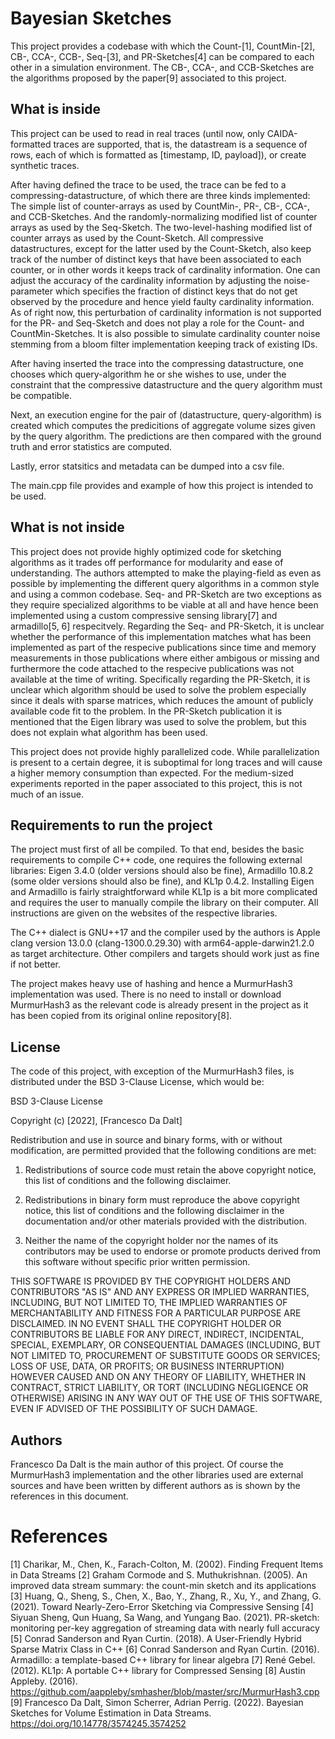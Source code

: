# Bayesian Sketches 

This project provides a codebase with which the Count-[1], CountMin-[2], CB-, CCA-, CCB-, Seq-[3], and PR-Sketches[4] can be compared to each other in a simulation environment.
The CB-, CCA-, and CCB-Sketches are the algorithms proposed by the paper[9] associated to this project.

## What is inside

This project can be used to read in real traces (until now, only CAIDA-formatted traces are supported, that is, the datastream is a sequence of rows, each of which is formatted as [timestamp, ID, payload]), or create synthetic traces. 

After having defined the trace to be used, the trace can be fed to a compressing-datastructure, of which there are three kinds implemented: The simple list of counter-arrays as used by CountMin-, PR-, CB-, CCA-, and CCB-Sketches. And the randomly-normalizing modified list of counter arrays as used by the Seq-Sketch. The two-level-hashing modified list of counter arrays as used by the Count-Sketch. All compressive datastructures, except for the latter used by the Count-Sketch, also keep track of the number of distinct keys that have been associated to each counter, or in other words it keeps track of cardinality information. One can adjust the accuracy of the cardinality information by adjusting the noise-parameter which specifies the fraction of distinct keys that do not get observed by the procedure and hence yield faulty cardinality information. As of right now, this perturbation of cardinality information is not supported for the PR- and Seq-Sketch and does not play a role for the Count- and CountMin-Sketches. 
It is also possible to simulate cardinality counter noise stemming from a bloom filter implementation keeping track of existing IDs. 

After having inserted the trace into the compressing datastructure, one chooses which query-algorithm he or she wishes to use, under the constraint that the compressive datastructure and the query algorithm must be compatible.

Next, an execution engine for the pair of (datastructure, query-algorithm) is created which computes the predicitions of aggregate volume sizes given by the query algorithm. The predictions are then compared with the ground truth and error statistics are computed.

Lastly, error statsitics and metadata can be dumped into a csv file.

The main.cpp file provides and example of how this project is intended to be used.

## What is not inside

This project does not provide highly optimized code for sketching algorithms as it trades off performance for modularity and ease of understanding. The authors attempted to make the playing-field as even as possible by implementing the different query algorithms in a common style and using a common codebase. Seq- and PR-Sketch are two exceptions as they require specialized algorithms to be viable at all and have hence been implemented using a custom compressive sensing library[7] and armadillo[5, 6] respecitvely. Regarding the Seq- and PR-Sketch, it is unclear whether the performance of this implementation matches what has been implemented as part of the respecive publications since time and memory measurements in those publications where either ambigous or missing and furthermore the code attached to the respecive publications was not available at the time of writing. Specifically regarding the PR-Sketch, it is unclear which algorithm should be used to solve the problem especially since it deals with sparse matrices, which reduces the amount of publicly available code fit to the problem. In the PR-Sketch publication it is mentioned that the Eigen library was used to solve the problem, but this does not explain what algorithm has been used.

This project does not provide highly parallelized code. While parallelization is present to a certain degree, it is suboptimal for long traces and will cause a higher memory consumption than expected. For the medium-sized experiments reported in the paper associated to this project, this is not much of an issue.

## Requirements to run the project

The project must first of all be compiled. To that end, besides the basic requirements to compile C++ code, one requires the following external libraries: Eigen 3.4.0 (older versions should also be fine), Armadillo 10.8.2 (some older versions should also be fine), and KL1p 0.4.2. Installing Eigen and Armadillo is fairly straightforward while KL1p is a bit more complicated and requires the user to manually compile the library on their computer. All instructions are given on the websites of the respective libraries.

The C++ dialect is GNU++17 and the compiler used by the authors is Apple clang version 13.0.0 (clang-1300.0.29.30) with arm64-apple-darwin21.2.0 as target architecture. Other compilers and targets should work just as fine if not better.

The project makes heavy use of hashing and hence a MurmurHash3 implementation was used. There is no need to install or download MurmurHash3 as the relevant code is already present in the project as it has been copied from its original online repository[8].

## License

The code of this project, with exception of the MurmurHash3 files, is distributed under the BSD 3-Clause License, which would be:

BSD 3-Clause License

Copyright (c) [2022], [Francesco Da Dalt]

Redistribution and use in source and binary forms, with or without
modification, are permitted provided that the following conditions are met:

1. Redistributions of source code must retain the above copyright notice, this
   list of conditions and the following disclaimer.

2. Redistributions in binary form must reproduce the above copyright notice,
   this list of conditions and the following disclaimer in the documentation
   and/or other materials provided with the distribution.

3. Neither the name of the copyright holder nor the names of its
   contributors may be used to endorse or promote products derived from
   this software without specific prior written permission.

THIS SOFTWARE IS PROVIDED BY THE COPYRIGHT HOLDERS AND CONTRIBUTORS "AS IS"
AND ANY EXPRESS OR IMPLIED WARRANTIES, INCLUDING, BUT NOT LIMITED TO, THE
IMPLIED WARRANTIES OF MERCHANTABILITY AND FITNESS FOR A PARTICULAR PURPOSE ARE
DISCLAIMED. IN NO EVENT SHALL THE COPYRIGHT HOLDER OR CONTRIBUTORS BE LIABLE
FOR ANY DIRECT, INDIRECT, INCIDENTAL, SPECIAL, EXEMPLARY, OR CONSEQUENTIAL
DAMAGES (INCLUDING, BUT NOT LIMITED TO, PROCUREMENT OF SUBSTITUTE GOODS OR
SERVICES; LOSS OF USE, DATA, OR PROFITS; OR BUSINESS INTERRUPTION) HOWEVER
CAUSED AND ON ANY THEORY OF LIABILITY, WHETHER IN CONTRACT, STRICT LIABILITY,
OR TORT (INCLUDING NEGLIGENCE OR OTHERWISE) ARISING IN ANY WAY OUT OF THE USE
OF THIS SOFTWARE, EVEN IF ADVISED OF THE POSSIBILITY OF SUCH DAMAGE.



## Authors

Francesco Da Dalt is the main author of this project. Of course the MurmurHash3 implementation and the other libraries used are external sources and have been written by different authors as is shown by the references in this document.


# References

[1] Charikar, M., Chen, K., Farach-Colton, M. (2002). Finding Frequent Items in Data Streams
[2] Graham Cormode and S. Muthukrishnan. (2005). An improved data stream summary: the count-min sketch and its applications
[3] Huang, Q., Sheng, S., Chen, X., Bao, Y., Zhang, R., Xu, Y., and Zhang, G. (2021). Toward Nearly-Zero-Error Sketching via Compressive Sensing
[4] Siyuan Sheng, Qun Huang, Sa Wang, and Yungang Bao. (2021). PR-sketch: monitoring per-key aggregation of streaming data with nearly full accuracy
[5] Conrad Sanderson and Ryan Curtin. (2018). A User-Friendly Hybrid Sparse Matrix Class in C++
[6] Conrad Sanderson and Ryan Curtin. (2016). Armadillo: a template-based C++ library for linear algebra
[7] René Gebel. (2012). KL1p: A portable C++ library for Compressed Sensing
[8] Austin Appleby. (2016). https://github.com/aappleby/smhasher/blob/master/src/MurmurHash3.cpp
[9] Francesco Da Dalt, Simon Scherrer, Adrian Perrig. (2022). Bayesian Sketches for Volume Estimation in Data Streams. https://doi.org/10.14778/3574245.3574252

